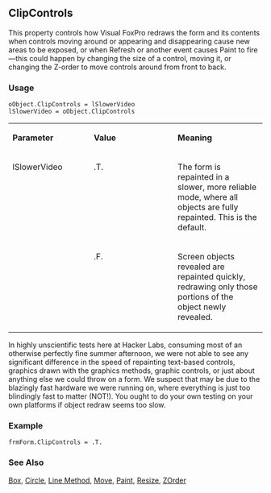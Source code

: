 ## ClipControls

This property controls how Visual FoxPro redraws the form and its contents when controls moving around or appearing and disappearing cause new areas to be exposed, or when Refresh or another event causes Paint to fire&mdash;this could happen by changing the size of a control, moving it, or changing the Z-order to move controls around from front to back.

### Usage

```foxpro
oObject.ClipControls = lSlowerVideo
lSlowerVideo = oObject.ClipControls
```
<table>
<tr>
  <td width="32%" valign="top">
  <p><b>Parameter</b></p>
  </td>
  <td width="23%" valign="top">
  <p><b>Value</b></p>
  </td>
  <td width="45%" valign="top">
  <p><b>Meaning</b></p>
  </td>
 </tr>
<tr>
  <td width="32%" rowspan="2" valign="top">
  <p>lSlowerVideo</p>
  </td>
  <td width="23%" valign="top">
  <p>.T.</p>
  </td>
  <td width="45%" valign="top">
  <p>The form is repainted in a slower, more reliable mode, where all objects are fully repainted. This is the default.</p>
  </td>
 </tr>
<tr>
  <td width="33%" valign="top">
  <p>.F.</p>
  </td>
  <td width="67%" valign="top">
  <p>Screen objects revealed are repainted quickly, redrawing only those portions of the object newly revealed.</p>
  </td>
 </tr>
</table>

In highly unscientific tests here at Hacker Labs, consuming most of an otherwise perfectly fine summer afternoon, we were not able to see any significant difference in the speed of repainting text-based controls, graphics drawn with the graphics methods, graphic controls, or just about anything else we could throw on a form. We suspect that may be due to the blazingly fast hardware we were running on, where everything is just too blindingly fast to matter (NOT!). You ought to do your own testing on your own platforms if object redraw seems too slow.

### Example

```foxpro
frmForm.ClipControls = .T.
```
### See Also

[Box](s4g443.md), [Circle](s4g443.md), [Line Method](s4g443.md), [Move](s4g610.md), [Paint](s4g595.md), [Resize](s4g562.md), [ZOrder](s4g569.md)